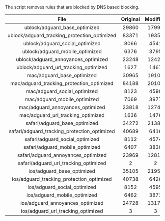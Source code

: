 The script removes rules that are blocked by DNS based blocking.


| File | Original | Modified |
|:----:|:-----:|:-----:|
| ublock/adguard_base_optimized | 29860 | 17995 |
| ublock/adguard_tracking_protection_optimized | 83371 | 19354 |
| ublock/adguard_social_optimized | 8066 | 4541 |
| ublock/adguard_mobile_optimized | 6376 | 3795 |
| ublock/adguard_annoyances_optimized | 23248 | 12424 |
| ublock/adguard_url_tracking_optimized | 1627 | 1467 |
| mac/adguard_base_optimized | 30965 | 19104 |
| mac/adguard_tracking_protection_optimized | 84188 | 20101 |
| mac/adguard_social_optimized | 8123 | 4590 |
| mac/adguard_mobile_optimized | 7069 | 3977 |
| mac/adguard_annoyances_optimized | 23818 | 12743 |
| mac/adguard_url_tracking_optimized | 1636 | 1476 |
| safari/adguard_base_optimized | 34272 | 21383 |
| safari/adguard_tracking_protection_optimized | 40689 | 6416 |
| safari/adguard_social_optimized | 8112 | 4574 |
| safari/adguard_mobile_optimized | 6407 | 3830 |
| safari/adguard_annoyances_optimized | 23969 | 12816 |
| safari/adguard_url_tracking_optimized | 2 | 2 |
| ios/adguard_base_optimized | 35105 | 21955 |
| ios/adguard_tracking_protection_optimized | 40738 | 6426 |
| ios/adguard_social_optimized | 8152 | 4595 |
| ios/adguard_mobile_optimized | 6462 | 3871 |
| ios/adguard_annoyances_optimized | 24728 | 13171 |
| ios/adguard_url_tracking_optimized | 3 | 3 |
